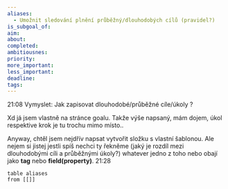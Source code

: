 ```yaml
---
aliases:
  - Umožnit sledování plnění průběžný/dlouhodobých cílů (pravidel?)
is_subgoal_of: 
aim: 
about: 
completed: 
ambitiousnes: 
priority: 
more_important: 
less_important: 
deadline: 
tags:
---
```

21:08
Vymyslet:
Jak zapisovat dlouhodobé/průběžné cíle/úkoly ?

Xd já jsem vlastně na stránce goalu. Takže výše napsaný, mám dojem, úkol respektive krok je tu trochu mimo místo..

Anyway, chtěl jsem nejdřív napsat vytvořit složku s vlastní šablonou. Ale nejem si jistej jestli spíš nechci ty řekněme (jaký je rozdíl mezi dlouhodobými cíli a průběžnými úkoly?) whatever jedno z toho nebo obají jako **tag** nebo **field(property)**.
21:28
```dataview
table aliases
from [[]]
```